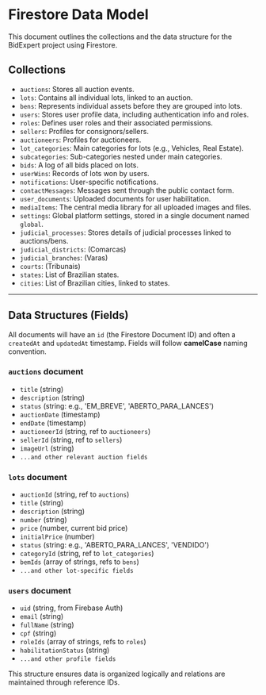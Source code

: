 # Firestore Data Model

This document outlines the collections and the data structure for the BidExpert project using Firestore.

## Collections

-   `auctions`: Stores all auction events.
-   `lots`: Contains all individual lots, linked to an auction.
-   `bens`: Represents individual assets before they are grouped into lots.
-   `users`: Stores user profile data, including authentication info and roles.
-   `roles`: Defines user roles and their associated permissions.
-   `sellers`: Profiles for consignors/sellers.
-   `auctioneers`: Profiles for auctioneers.
-   `lot_categories`: Main categories for lots (e.g., Vehicles, Real Estate).
-   `subcategories`: Sub-categories nested under main categories.
-   `bids`: A log of all bids placed on lots.
-   `userWins`: Records of lots won by users.
-   `notifications`: User-specific notifications.
-   `contactMessages`: Messages sent through the public contact form.
-   `user_documents`: Uploaded documents for user habilitation.
-   `mediaItems`: The central media library for all uploaded images and files.
-   `settings`: Global platform settings, stored in a single document named `global`.
-   `judicial_processes`: Stores details of judicial processes linked to auctions/bens.
-   `judicial_districts`: (Comarcas)
-   `judicial_branches`: (Varas)
-   `courts`: (Tribunais)
-   `states`: List of Brazilian states.
-   `cities`: List of Brazilian cities, linked to states.

---

## Data Structures (Fields)

All documents will have an `id` (the Firestore Document ID) and often a `createdAt` and `updatedAt` timestamp. Fields will follow **camelCase** naming convention.

### `auctions` document
- `title` (string)
- `description` (string)
- `status` (string: e.g., 'EM_BREVE', 'ABERTO_PARA_LANCES')
- `auctionDate` (timestamp)
- `endDate` (timestamp)
- `auctioneerId` (string, ref to `auctioneers`)
- `sellerId` (string, ref to `sellers`)
- `imageUrl` (string)
- `...and other relevant auction fields`

### `lots` document
- `auctionId` (string, ref to `auctions`)
- `title` (string)
- `description` (string)
- `number` (string)
- `price` (number, current bid price)
- `initialPrice` (number)
- `status` (string: e.g., 'ABERTO_PARA_LANCES', 'VENDIDO')
- `categoryId` (string, ref to `lot_categories`)
- `bemIds` (array of strings, refs to `bens`)
- `...and other lot-specific fields`

### `users` document
- `uid` (string, from Firebase Auth)
- `email` (string)
- `fullName` (string)
- `cpf` (string)
- `roleIds` (array of strings, refs to `roles`)
- `habilitationStatus` (string)
- `...and other profile fields`

This structure ensures data is organized logically and relations are maintained through reference IDs.
